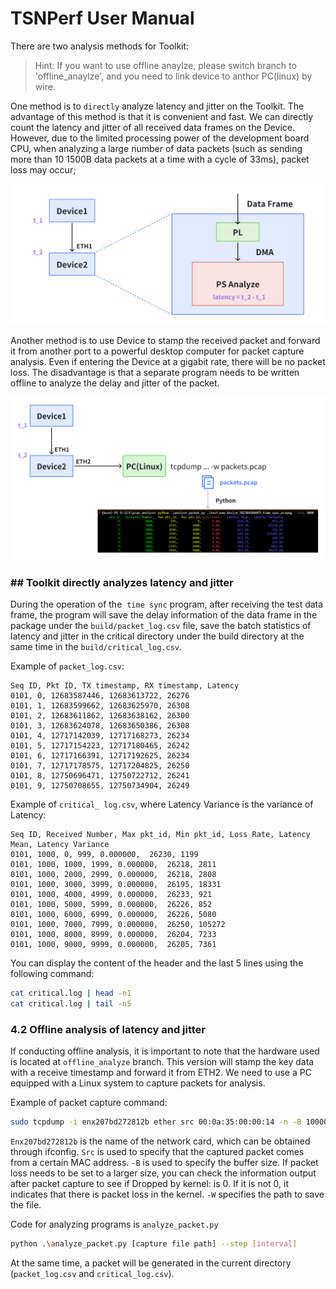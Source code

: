 # TSNPerf User Manual

There are two analysis methods for Toolkit:

> Hint: If you want to use offline anaylze, please switch branch to 'offline_anaylze', and you need to link device to anthor PC(linux) by wire.

One method is to `directly` analyze latency and jitter on the Toolkit. The advantage of this method is that it is convenient and fast. We can directly count the latency and jitter of all received data frames on the Device. However, due to the limited processing power of the development board CPU, when analyzing a large number of data packets (such as sending more than 10 1500B data packets at a time with a cycle of 33ms), packet loss may occur;

![](../figs/online_analyse.png)

Another method is to use Device to stamp the received packet and forward it from another port to a powerful desktop computer for packet capture analysis. Even if entering the Device at a gigabit rate, there will be no packet loss. The disadvantage is that a separate program needs to be written offline to analyze the delay and jitter of the packet.

![](../figs/offline_analyse.png)

### ## Toolkit directly analyzes latency and jitter

During the operation of the  `time sync` program, after receiving the test data frame, the program will save the delay information of the data frame in the package under the `build/packet_log.csv` file, save the batch statistics of latency and jitter in the critical directory under the build directory at the same time in the `build/critical_log.csv`.

Example of `packet_log.csv`:

```
Seq ID, Pkt ID, TX timestamp, RX timestamp, Latency
0101, 0, 12683587446, 12683613722, 26276
0101, 1, 12683599662, 12683625970, 26308
0101, 2, 12683611862, 12683638162, 26300
0101, 3, 12683624078, 12683650386, 26308
0101, 4, 12717142039, 12717168273, 26234
0101, 5, 12717154223, 12717180465, 26242
0101, 6, 12717166391, 12717192625, 26234
0101, 7, 12717178575, 12717204825, 26250
0101, 8, 12750696471, 12750722712, 26241
0101, 9, 12750708655, 12750734904, 26249
```

Example of `critical_ log.csv`, where Latency Variance is the variance of Latency:

```
Seq ID, Received Number, Max pkt_id, Min pkt_id, Loss Rate, Latency Mean, Latency Variance
0101, 1000, 0, 999, 0.000000,  26230, 1199
0101, 1000, 1000, 1999, 0.000000,  26218, 2811
0101, 1000, 2000, 2999, 0.000000,  26218, 2808
0101, 1000, 3000, 3999, 0.000000,  26195, 18331
0101, 1000, 4000, 4999, 0.000000,  26233, 921
0101, 1000, 5000, 5999, 0.000000,  26226, 852
0101, 1000, 6000, 6999, 0.000000,  26226, 5080
0101, 1000, 7000, 7999, 0.000000,  26250, 105272
0101, 1000, 8000, 8999, 0.000000,  26204, 7233
0101, 1000, 9000, 9999, 0.000000,  26205, 7361
```

You can display the content of the header and the last 5 lines using the following command:

```bash
cat critical.log | head -n1
cat critical.log | tail -n5
```

### 4.2 Offline analysis of latency and jitter

If conducting offline analysis, it is important to note that the hardware used is located at `offline_analyze` branch. This version will stamp the key data with a receive timestamp and forward it from ETH2. We need to use a PC equipped with a Linux system to capture packets for analysis.

Example of packet capture command:

```bash
sudo tcpdump -i enx207bd272812b ether src 00:0a:35:00:00:14 -n -B 100000 -w packets.pcapng
```

`Enx207bd272812b` is the name of the network card, which can be obtained through ifconfig. `Src` is used to specify that the captured packet comes from a certain MAC address. `-B` is used to specify the buffer size. If packet loss needs to be set to a larger size, you can check the information output after packet capture to see if Dropped by kernel: is 0. If it is not 0, it indicates that there is packet loss in the kernel. `-W` specifies the path to save the file.

Code for analyzing programs is `analyze_packet.py`

```bash
python .\analyze_packet.py [capture file path] --step [interval]
```

At the same time, a packet will be generated in the current directory (`packet_log.csv` and `critical_log.csv`).
